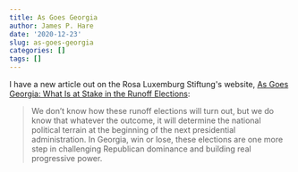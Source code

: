 ```yaml
---
title: As Goes Georgia
author: James P. Hare
date: '2020-12-23'
slug: as-goes-georgia
categories: []
tags: []
---
```


I have a new article out on the Rosa Luxemburg Stiftung's website, [As Goes Georgia: What Is at Stake in the Runoff Elections](https://rosalux.nyc/as-goes-georgia/):

>We don’t know how these runoff elections will turn out, but we do know that whatever the outcome, it will determine the national political terrain at the beginning of the next presidential administration. In Georgia, win or lose, these elections are one more step in challenging Republican dominance and building real progressive power.
